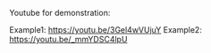 Youtube for demonstration: 

Example1: https://youtu.be/3Gel4wVUjuY
Example2: https://youtu.be/_mmYDSC4lpU

